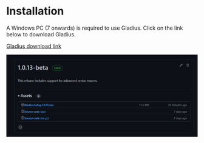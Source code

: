 # Installation

A Windows PC (7 onwards) is required to use Gladius. Click on the link below to download Gladius.

[Gladius download link](https://github.com/Zealandia-Systems/Gladius/releases)

![image](images/Gladius1.png)

